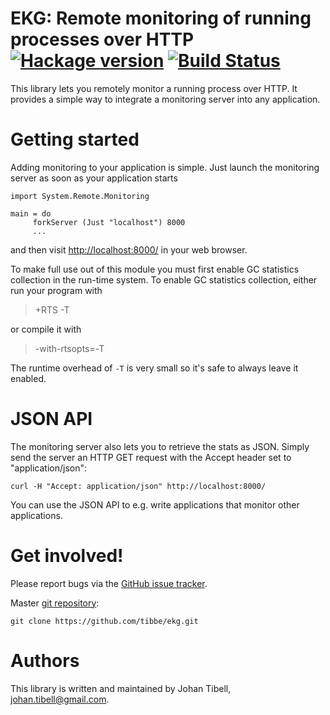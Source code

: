 # EKG: Remote monitoring of running processes over HTTP [![Hackage version](https://img.shields.io/hackage/v/ekg.svg?label=Hackage)](https://hackage.haskell.org/package/ekg) [![Build Status](https://secure.travis-ci.org/tibbe/ekg.svg?branch=master)](http://travis-ci.org/tibbe/ekg)

This library lets you remotely monitor a running process over HTTP.
It provides a simple way to integrate a monitoring server into any
application.

# Getting started

Adding monitoring to your application is simple.  Just launch the
monitoring server as soon as your application starts

    import System.Remote.Monitoring
    
    main = do
         forkServer (Just "localhost") 8000
         ...

and then visit [http://localhost:8000/](http://localhost:8000/) in
your web browser.

To make full use out of this module you must first enable GC
statistics collection in the run-time system. To enable GC
statistics collection, either run your program with

> +RTS -T

or compile it with

> -with-rtsopts=-T

The runtime overhead of `-T` is very small so it's safe to always
leave it enabled.

# JSON API

The monitoring server also lets you to retrieve the stats as JSON.
Simply send the server an HTTP GET request with the Accept header set
to "application/json":

    curl -H "Accept: application/json" http://localhost:8000/

You can use the JSON API to e.g. write applications that monitor other
applications.

# Get involved!

Please report bugs via the
[GitHub issue tracker](https://github.com/tibbe/ekg/issues).

Master [git repository](https://github.com/tibbe/ekg):

    git clone https://github.com/tibbe/ekg.git


# Authors

This library is written and maintained by Johan Tibell,
<johan.tibell@gmail.com>.
